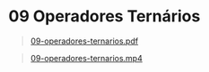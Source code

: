 # 09 Operadores Ternários 
>[09-operadores-ternarios.pdf](/primeiro-periodo/pec/videoaulas-teoricas-slides/09/09-operadores-ternarios.pdf) 

>[09-operadores-ternarios.mp4](https://drive.google.com/file/d/1VbZP0CqwmIZqvwqSi64AmKfLkTdCssj8/view)
